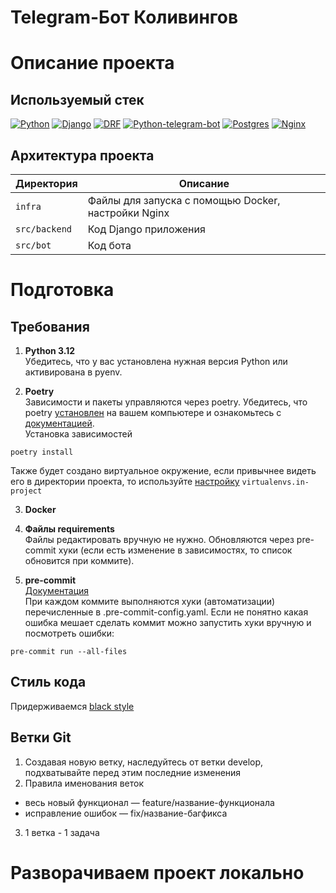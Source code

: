 # Telegram-Бот Коливингов

# Описание проекта

## Используемый стек
[![Python][Python-badge]][Python-url]
[![Django][Django-badge]][Django-url]
[![DRF][DRF-badge]][DRF-url]
[![Python-telegram-bot][Python-telegram-bot-badge]][Python-telegram-bot-url]
[![Postgres][Postgres-badge]][Postgres-url]
[![Nginx][Nginx-badge]][Nginx-url]
## Архитектура проекта

| Директория    | Описание                                                |
|---------------|---------------------------------------------------------|
| `infra`       | Файлы для запуска с помощью Docker, настройки Nginx     |
| `src/backend` | Код Django приложения                                   |
| `src/bot`     | Код бота                                                |

# Подготовка

## Требования
1. **Python 3.12**  
Убедитесь, что у вас установлена нужная версия Python или активирована в pyenv.

2. **Poetry**  
Зависимости и пакеты управляются через poetry. Убедитесь, что poetry [установлен](https://python-poetry.org/docs/#installing-with-the-official-installer) на вашем компьютере и ознакомьтесь с [документацией](https://python-poetry.org/docs/basic-usage/).  
Установка зависимостей
```
poetry install
```
Также будет создано виртуальное окружение, если привычнее видеть его в директории проекта, то используйте [настройку](https://python-poetry.org/docs/configuration/#adding-or-updating-a-configuration-setting) `virtualenvs.in-project`  

3. **Docker**

4. **Файлы requirements**  
Файлы редактировать вручную не нужно. Обновляются через pre-commit хуки (если есть изменение в зависимостях, то список обновится при коммите).

5. **pre-commit**  
[Документация](https://pre-commit.com/)  
При каждом коммите выполняются хуки (автоматизации) перечисленные в .pre-commit-config.yaml. Если не понятно какая ошибка мешает сделать коммит можно запустить хуки вручную и посмотреть ошибки:
```shell
pre-commit run --all-files
```

## Стиль кода
Придерживаемся [black style](https://black.readthedocs.io/en/stable/the_black_code_style/current_style.html)

## Ветки Git
1. Создавая новую ветку, наследуйтесь от ветки develop, подхватывайте перед этим последние изменения
2. Правила именования веток  
- весь новый функционал — feature/название-функционала  
- исправление ошибок — fix/название-багфикса
3. 1 ветка - 1 задача

# Разворачиваем проект локально

<!-- MARKDOWN LINKS & BADGES -->

[Python-url]: https://www.python.org/

[Python-badge]: https://img.shields.io/badge/Python-376f9f?style=for-the-badge&logo=python&logoColor=white

[Django-url]: https://github.com/django/django

[Django-badge]: https://img.shields.io/badge/Django-0c4b33?style=for-the-badge&logo=django&logoColor=white

[DRF-url]: https://github.com/encode/django-rest-framework

[DRF-badge]: https://img.shields.io/badge/DRF-a30000?style=for-the-badge

[Python-telegram-bot-url]: https://github.com/python-telegram-bot/python-telegram-bot

[Python-telegram-bot-badge]: https://img.shields.io/badge/python--telegram--bot-4b8bbe?style=for-the-badge

[Postgres-url]: https://www.postgresql.org/

[Postgres-badge]: https://img.shields.io/badge/postgres-306189?style=for-the-badge&logo=postgresql&logoColor=white

[Nginx-url]: https://nginx.org

[Nginx-badge]: https://img.shields.io/badge/nginx-009900?style=for-the-badge&logo=nginx&logoColor=white
